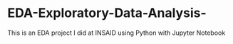 # EDA-Exploratory-Data-Analysis-
This is an EDA project I did at INSAID using Python with Jupyter Notebook
